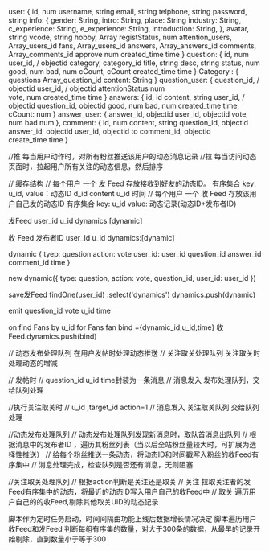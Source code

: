 user: {
	id,				num
	username,		string
	email,			string
	telphone,		string
	password,		string
	info: {
	    gender: String,
	    intro: String,
	    place: String
	    industry: String,
	    c_experience: String,
	    e_experience: String,
	    introduction: String,
	},
	avatar,			string
	vcode,			string
	hobby,			Array
	registStatus,	num
	attention_users,	Array_users_id
	fans,				Array_users_id
	answers,			Array_answers_id
	comments,			Array_comments_id
	approve				num
	created_time		time
}
question: {
	id,				num	
	user_id, /		objectid
	category,		category_id
	title,			string
	desc,			string
	status,			num
	good,			num
	bad,			num
	cCount,			cCount
	created_time    time
}
Category : {
	questions   Array_question_id
	content: String
}
question_user: {
	question_id,	/ objectid
	user_id,	/	 objectid
	attentionStatus	num		
	vote,			num
	created_time   	time
}
answers: {
	id,				id
	content,		string
	user_id, /		objectid
	question_id,	objectid
	good,			num
	bad,			num
	created_time	time,
	cCount: 		num
}
answer_user: {
	answer_id,		objectid
	user_id,		objectid
	vote,			num
	bad				num
},
comment: {
	id,				num
	content,		string
	question_id,	objectid
	answer_id,		objectid
	user_id,		objectid
	to comment_id,  objectid	
	create_time		time
}



//推 每当用户动作时，对所有粉丝推送该用户的动态消息记录
//拉 每当访问动态页面时，拉起用户所有关注的动态信息，然后排序


// 缓存结构	
// 每个用户 一个 发 Feed 		存放接收到好友的动态ID。		有序集合 key: u_id, value：动态ID
													d_id	content u_id 时间
// 每个用户 一个 收 Feed		存放该用户自己发的动态ID 		有序集合 key: u_id  value: 动态记录(动态ID+发布者ID)


发Feed
user_id u_id
dynamics [dynamic]

收 Feed   发布者ID
user_Id u_id
dynamics:[dynamic]

dynamic {
	tyep: question
	action: vote
	user_id: user_id 
	question_id
	answer_id
	comment_id
	time
}


new dynamic({
	type: question,
	action: vote,
	question_id,
	user_id: user_id
})

save发Feed
findOne(user_id)
.select('dynamics')
dynamics.push(dynamic)

emit question_id vote u_id time

on 
find Fans by u_id
for Fans
fan 
bind ={dynamic_id,u_id,time}
收Feed.dynamics.push(bind)


// 动态发布处理队列		在用户发帖时处理动态推送
// 关注取关处理队列		关注取关时处理动态的增减

// 发帖时
// question_id u_id time封装为一条消息
// 消息发入 发布处理队列，交给队列处理

//执行关注取关时
// u_id ,target_id action=1
// 消息发入 关注取关队列 交给队列处理


//动态发布处理队列
// 动态发布处理队列发现新消息时，取队首消息出队列
// 根据消息中的发布者ID ，遍历其粉丝列表（当以后全站粉丝量较大时，可扩展为选择性推送）
// 给每个粉丝推送一条动态，将动态ID和时间戳写入粉丝的收Feed有序集中
// 消息处理完成，检查队列是否还有消息，无则阻塞

//关注取关处理队列
// 根据action判断是关注还是取关
// 关注 拉取关注者的发Feed有序集中的动态，将最近的动态ID写入用户自己的收Feed中
// 取关	遍历用户自己的的收Feed,剔除其他取关UID的动态记录

脚本作为定时任务启动，时间间隔由功能上线后数据增长情况决定
脚本遍历用户收Feed和发Feed
判断每组有序集的数量，对大于300条的数据，从最早的记录开始剔除，直到数量小于等于300


